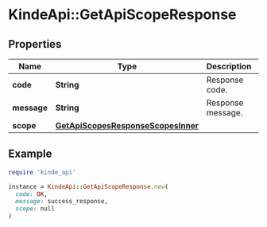 # KindeApi::GetApiScopeResponse

## Properties

| Name | Type | Description | Notes |
| ---- | ---- | ----------- | ----- |
| **code** | **String** | Response code. | [optional] |
| **message** | **String** | Response message. | [optional] |
| **scope** | [**GetApiScopesResponseScopesInner**](GetApiScopesResponseScopesInner.md) |  | [optional] |

## Example

```ruby
require 'kinde_api'

instance = KindeApi::GetApiScopeResponse.new(
  code: OK,
  message: success_response,
  scope: null
)
```

